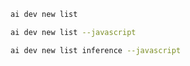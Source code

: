 ``` bash title="List all samples"
ai dev new list
```

``` bash title="List only JavaScript samples"
ai dev new list --javascript
```

``` bash title="Filter the list by name"
ai dev new list inference --javascript
```